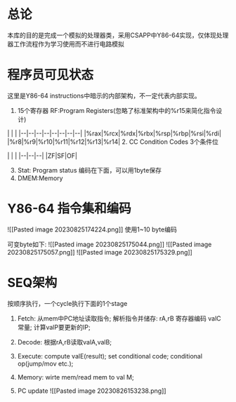 # 总论
本库的目的是完成一个模拟的处理器类，采用CSAPP中Y86-64实现，仅体现处理器工作流程作为学习使用而不进行电路模拟

# 程序员可见状态
这里是Y86-64 instructions中暗示的内部架构，不一定代表内部实现。

1. 15个寄存器 RF:Program Registers(忽略了标准架构中的%r15来简化指令设计)

| | |
|--|--|--|--|--|--|--|--|
|%rax|%rcx|%rdx|%rbx|%rsp|%rbp|%rsi|%rdi|
|%r8|%r9|%r10|%r11|%r12|%r13|%r14|
2. CC Condition Codes 3个条件位

| | |
|--|--|--|
|ZF|SF|OF|

3. Stat: Program status 编码在下面，可以用1byte保存
4. DMEM:Memory

# Y86-64 指令集和编码
![[Pasted image 20230825174224.png]]
使用1~10 byte编码

可变byte如下:
![[Pasted image 20230825175044.png]]
![[Pasted image 20230825175057.png]]
![[Pasted image 20230825175329.png]]

# SEQ架构
按顺序执行，一个cycle执行下面的1个stage
1. Fetch:
从mem中PC地址读取指令;
解析指令并储存:
rA,rB   寄存器编码
valC   常量;
计算valP要更新的IP;

2. Decode:
根据rA,rB读取valA,valB;

3. Execute:
compute valE(result);
set conditional code;
conditional op(jump/mov etc.);

4. Memory:
wirte mem/read mem to val M;

5. PC update
![[Pasted image 20230826153238.png]]
